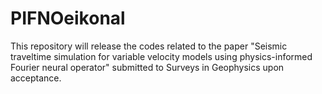 # PIFNOeikonal
This repository will release the codes related to the paper "Seismic traveltime simulation for variable velocity models using physics-informed Fourier neural operator" submitted to Surveys in Geophysics upon acceptance.
